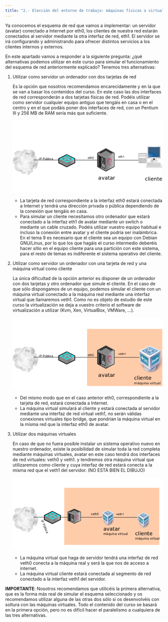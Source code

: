 ```yaml
---
title: "2.- Elección del entorno de trabajo: máquinas físicas o virtuales"
---
```


Ya conocemos el esquema de red que vamos a implementar: un servidor (avatar) conectado a Internet por eth0, los clientes de nuestra red estarán conectados al servidor mediante la otra interfaz de red, eth1. El servidor se irá configurando y administrando para ofrecer distintos servicios a los clientes internos y externos.  
  
En este apartado vamos a responder a la siguiente pregunta: ¿qué alternativas podemos utilizar en este curso para simular el funcionamiento del esquema de red anteriormente explicado? Tenemos tres alternativas:  
  
1. Utilizar como servidor un ordenador con dos tarjetas de red  
  
    Es la opción que nosotros recomendamos encarecidamente y en la que se van a basar los contenidos del curso. En este caso las dos interfaces de red corresponderán a dos tarjetas físicas de red. Podéis utilizar como servidor cualquier equipo antiguo que tengáis en casa o en el centro y en el que podáis poner dos interfaces de red, con un Pentium III y 256 MB de RAM sería más que suficiente.  

    ![1](../img/alt1.png "1")  

    * La tarjeta de red correspondiente a la interfaz eth0 estará conectada a Internet y tendrá una dirección privada o pública dependiendo de la conexión que tengáis en casa.
    * Para simular un cliente necesitamos otro ordenador que estará conectado a la interfaz eth1 de avatar mediante un switch o mediante un cable cruzado. Podéis utilizar vuestro equipo habitual e incluso la conexión entre avatar y el cliente podría ser inalámbrica. En el tema 9 es necesario que el cliente sea un equipo con Debian GNU/Linux, por lo que los que hagáis el curso intermedio deberéis hacer sitio en el equipo cliente para una partición con este sistema, para el resto de temas es indiferente el sistema operativo del cliente.  

2. Utilizar como servidor un ordenador con una tarjeta de red y una máquina virtual como cliente  
  
    La única dificultad de la opción anterior es disponer de un ordenador con dos tarjetas y otro ordenador que simule el cliente. En el caso de que sólo dispongamos de un equipo, podemos simular el cliente con un máquina virtual conectado a la máquina real mediante una interfaz virtual que llamaremos veth1. Como no es objeto de estudio de este curso la virtualización se deja a vuestro criterio el software de virtualización a utilizar (Kvm, Xen, VirtualBox, VMWare, ...).  

    ![2](../img/esquema_red_2.png "2")  

    * Del mismo modo que en el caso anterior eth0, correspondiente a la tarjeta de red, estará conectada a Internet.
    * La máquina virtual simulará al cliente y estará conectada al servidor mediante una interfaz de red virtual veth1, no serán válidas conexiones virtuales tipo bridge, que pondrían la máquina virtual en la misma red que la interfaz eth0 de avatar.
  
3. Utilizar dos máquinas virtuales  
  
    En caso de que no fuera posible instalar un sistema operativo nuevo en nuestro ordenador, existe la posibilidad de simular toda la red completa mediante máquinas virtuales, avatar en este caso tendrá dos interfaces de red virtuales: veth0 y veth1. y tendremos otra máquina virtual que utilizaremos como cliente y cuya interfaz de red estará conecta a la misma red que el veth1 del servidor. (NO ESTÁ BIEN EL DIBUJO)  
  

    ![3](../img/esquema_red_33.png "3")  

    * La máquina virtual que haga de servidor tendrá una interfaz de red veth0 conecta a la máquina real y será la que nos de acceso a internet.
    * La máquina virtual cliente estará conectada al segmento de red conectado a la interfaz veth1 del servidor.

  
**IMPORTANTE**: Nosotros recomendamos que utilicéis la primera alternativa, que es la forma más real de simular el esquema seleccionado y os recomendamos utilizar alguna de las otras dos sólo si os desenvolvéis con soltura con las máquinas virtuales. Todo el contenido del curso se basará en la primera opción, pero no es difícil hacer el paralelismo a cualquiera de las tres alternativas.